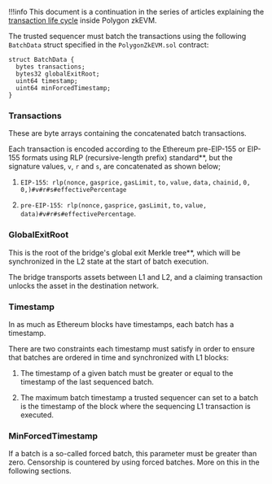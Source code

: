 
!!!info
    This document is a continuation in the series of articles explaining the [transaction life cycle](submit-transaction.md) inside Polygon zkEVM.

The trusted sequencer must batch the transactions using the following `BatchData` struct specified in the `PolygonZkEVM.sol` contract:

```
struct BatchData {
  bytes transactions;
  bytes32 globalExitRoot;
  uint64 timestamp;
  uint64 minForcedTimestamp;
}
```

### Transactions

​These are byte arrays containing the concatenated batch transactions.

​Each transaction is encoded according to the Ethereum pre-EIP-155 or EIP-155 formats using RLP (recursive-length prefix) standard**, but the signature values, `v`, `r` and `s`, are concatenated as shown below;

1. `EIP-155`: $\mathtt{\ rlp(nonce, gasprice, gasLimit, to, value, data, chainid, 0, 0,) \#v\#r\#s\#effectivePercentage}$

2. `pre-EIP-155`: $\mathtt{\ rlp(nonce, gasprice, gasLimit, to, value, data) \#v\#r\#s\# effectivePercentage}$.

### GlobalExitRoot

This is the root of the bridge's global exit Merkle tree**, which will be synchronized in the L2 state at the start of batch execution.

The bridge transports assets between L1 and L2, and a claiming transaction unlocks the asset in the destination network.

### Timestamp

​In as much as Ethereum blocks have timestamps, each batch has a timestamp.

​There are two constraints each timestamp must satisfy in order to ensure that batches are ordered in time and synchronized with L1 blocks:

1. The timestamp of a given batch must be greater or equal to the timestamp of the last sequenced batch.

2. The maximum batch timestamp a trusted sequencer can set to a batch is the timestamp of the block where the sequencing L1 transaction is executed.

### MinForcedTimestamp

If a batch is a so-called forced batch, this parameter must be greater than zero. Censorship is countered by using forced batches. More on this in the following sections.
